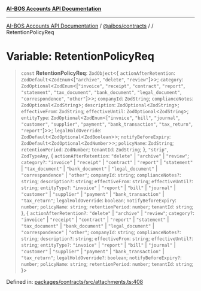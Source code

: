 [**AI-BOS Accounts API Documentation**](../../../README.md)

***

[AI-BOS Accounts API Documentation](../../../README.md) / [@aibos/contracts](../README.md) / [](../README.md) / RetentionPolicyReq

# Variable: RetentionPolicyReq

> `const` **RetentionPolicyReq**: `ZodObject`\<\{ `actionAfterRetention`: `ZodDefault`\<`ZodEnum`\<\[`"archive"`, `"delete"`, `"review"`\]\>\>; `category`: `ZodOptional`\<`ZodEnum`\<\[`"invoice"`, `"receipt"`, `"contract"`, `"report"`, `"statement"`, `"tax_document"`, `"bank_document"`, `"legal_document"`, `"correspondence"`, `"other"`\]\>\>; `companyId`: `ZodString`; `complianceNotes`: `ZodOptional`\<`ZodString`\>; `description`: `ZodOptional`\<`ZodString`\>; `effectiveFrom`: `ZodString`; `effectiveUntil`: `ZodOptional`\<`ZodString`\>; `entityType`: `ZodOptional`\<`ZodEnum`\<\[`"invoice"`, `"bill"`, `"journal"`, `"customer"`, `"supplier"`, `"payment"`, `"bank_transaction"`, `"tax_return"`, `"report"`\]\>\>; `legalHoldOverride`: `ZodDefault`\<`ZodOptional`\<`ZodBoolean`\>\>; `notifyBeforeExpiry`: `ZodDefault`\<`ZodOptional`\<`ZodNumber`\>\>; `policyName`: `ZodString`; `retentionPeriod`: `ZodNumber`; `tenantId`: `ZodString`; \}, `"strip"`, `ZodTypeAny`, \{ `actionAfterRetention`: `"delete"` \| `"archive"` \| `"review"`; `category?`: `"invoice"` \| `"receipt"` \| `"contract"` \| `"report"` \| `"statement"` \| `"tax_document"` \| `"bank_document"` \| `"legal_document"` \| `"correspondence"` \| `"other"`; `companyId`: `string`; `complianceNotes?`: `string`; `description?`: `string`; `effectiveFrom`: `string`; `effectiveUntil?`: `string`; `entityType?`: `"invoice"` \| `"report"` \| `"bill"` \| `"journal"` \| `"customer"` \| `"supplier"` \| `"payment"` \| `"bank_transaction"` \| `"tax_return"`; `legalHoldOverride`: `boolean`; `notifyBeforeExpiry`: `number`; `policyName`: `string`; `retentionPeriod`: `number`; `tenantId`: `string`; \}, \{ `actionAfterRetention?`: `"delete"` \| `"archive"` \| `"review"`; `category?`: `"invoice"` \| `"receipt"` \| `"contract"` \| `"report"` \| `"statement"` \| `"tax_document"` \| `"bank_document"` \| `"legal_document"` \| `"correspondence"` \| `"other"`; `companyId`: `string`; `complianceNotes?`: `string`; `description?`: `string`; `effectiveFrom`: `string`; `effectiveUntil?`: `string`; `entityType?`: `"invoice"` \| `"report"` \| `"bill"` \| `"journal"` \| `"customer"` \| `"supplier"` \| `"payment"` \| `"bank_transaction"` \| `"tax_return"`; `legalHoldOverride?`: `boolean`; `notifyBeforeExpiry?`: `number`; `policyName`: `string`; `retentionPeriod`: `number`; `tenantId`: `string`; \}\>

Defined in: [packages/contracts/src/attachments.ts:408](https://github.com/pohlai88/accounts/blob/48103fb36d28b2b9bfb33472b6de2f719773cde9/packages/contracts/src/attachments.ts#L408)
